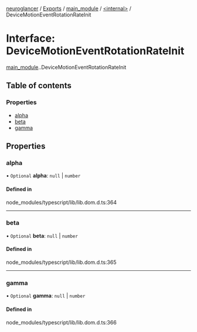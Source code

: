 [neuroglancer](../README.md) / [Exports](../modules.md) / [main\_module](../modules/main_module.md) / [<internal\>](../modules/main_module._internal_.md) / DeviceMotionEventRotationRateInit

# Interface: DeviceMotionEventRotationRateInit

[main_module](../modules/main_module.md).[<internal>](../modules/main_module._internal_.md).DeviceMotionEventRotationRateInit

## Table of contents

### Properties

- [alpha](main_module._internal_.DeviceMotionEventRotationRateInit.md#alpha)
- [beta](main_module._internal_.DeviceMotionEventRotationRateInit.md#beta)
- [gamma](main_module._internal_.DeviceMotionEventRotationRateInit.md#gamma)

## Properties

### alpha

• `Optional` **alpha**: ``null`` \| `number`

#### Defined in

node_modules/typescript/lib/lib.dom.d.ts:364

___

### beta

• `Optional` **beta**: ``null`` \| `number`

#### Defined in

node_modules/typescript/lib/lib.dom.d.ts:365

___

### gamma

• `Optional` **gamma**: ``null`` \| `number`

#### Defined in

node_modules/typescript/lib/lib.dom.d.ts:366
